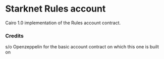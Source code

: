 # Starknet Rules account

Cairo 1.0 implementation of the Rules account contract.

### Credits

s/o Openzeppelin for the basic account contract on which this one is built on
